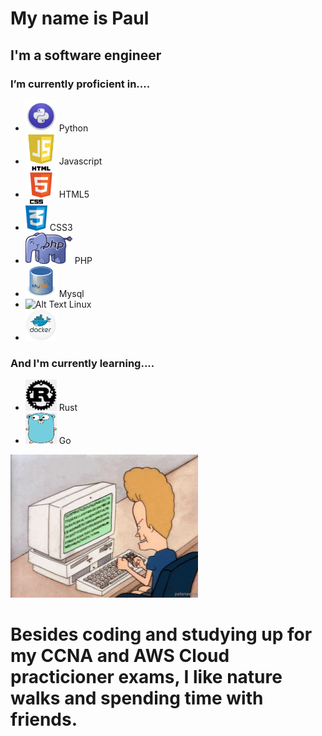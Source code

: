 # My name is Paul
## I'm a software engineer
### I’m currently proficient in....
 - <img src="https://github.com/arudu/tmages/raw/main/python-icon-png-1.jpg" alt="Alt Text" width="50" height="50"> Python
 - <img src="https://github.com/arudu/tmages/raw/main/javascript-icon-png-23.jpg" alt="Alt Text" width="50" height="50"> Javascript
 - <img src="https://github.com/arudu/tmages/raw/main/html5-icon-png-21.jpg" alt="Alt Text" width="50" height="50"> HTML5
 - <img src="https://github.com/arudu/tmages/raw/main/css-icon-png-0.jpg" alt="Alt Text" width="35" height="50"> CSS3
 - <img src="https://github.com/arudu/tmages/raw/main/php-elephant.png" alt="Alt Text" width="75" height="50"> PHP
 - <img src="https://github.com/arudu/tmages/raw/main/free-icon-database-9.jpg" alt="Alt Text" width="50" height="50"> Mysql
 - <img src="https://github.com/arudu/tmages/raw/main/os-linux.ico.ico" alt="Alt Text" width="50" height="50"> Linux
 - <img src="https://github.com/arudu/tmages/raw/main/docker-icon-15.jpg" alt="Alt Text" width="50" height="50">
 
 ### And I'm currently learning....
 - <img src="https://github.com/arudu/tmages/raw/main/rusty.png" alt="Alt Text" width="50" height="50"> Rust
 - <img src="https://github.com/arudu/tmages/raw/main/golang.png" alt="Alt Text" width="50" height="50"> Go
 
 ![Example Image](https://github.com/arudu/tmages/raw/main/butthead1.gif)
 # Besides coding and studying up for my CCNA and AWS Cloud practicioner exams, I like nature walks and spending time with friends.


